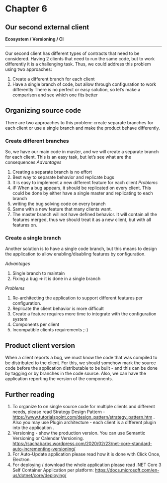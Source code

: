 # Chapter 6
## Our second external client
**Ecosystem / Versioning / CI**

-----
Our second client has different types of contracts that need to be considered. Having 2 clients that need to run the same code, but to work differently it is a challenging task. Thus, we could address this problem using two approaches:
1. Create a different branch for each client
2. Have a single branch of code, but allow through configuration to work differently
There is no perfect or easy solution, so let’s make a comparison and see which one fits better

## Organizing source code
There are two approaches to this problem: create separate branches for each client or use a single branch and make the product behave differently.

### Create different branches
So, we have our main code in master, and we will create a separate branch for each client. This is an easy task, but let’s see what are the consequences
*Advantages*
1. Creating a separate branch is no effort
1. Best way to separate behavior and replicate bugs
1. It is easy to implement a new different feature for each client
*Problems*
1. ~~IF~~  When a bug appears, it should be replicated on every client. This could be done by either 
have a single master and replicating to each branch
1. writing the bug solving code on every branch
1. Same with a new feature that many clients want.
1. The master branch will not have defined behavior. It will contain all the features merged, thus we should treat it as a new client, but with all features on.

### Create a single branch
Another solution is to have a single code branch, but this means to design the application to allow enabling/disabling features by configuration.

*Advantages*
1. Single branch to maintain
1. Fixing a bug => it is done in a single branch

*Problems*
1. Re-architecting the application to support different features per configuration.
1. Replicate the client behavior is more difficult
1. Create a feature requires more time to integrate with the configuration system
1. Components per client
1. Incompatible clients requirements ;-)


## Product client version
When a client reports a bug, we must know the code that was compiled to be distributed to the client. For this, we should somehow mark the source code before the application distributable to be built - and this can be done by tagging or by branches in the code source.
Also, we can have the application reporting the version of the components.


## Further reading

1.  To organize to on single source code for multiple clients and different needs, please read Strategy Design Pattern - https://www.tutorialspoint.com/design_pattern/strategy_pattern.htm . Also you may use Plugin architecture - each client is a different plugin into the application .
1.  Versioning - show the production version. You can use  Semantic Versioning or Calendar Versioning. https://sachabarbs.wordpress.com/2020/02/23/net-core-standard-auto-incrementing-versioning/
2.  For Auto-Update application please read how it is done with  Click Once, Electron.
3.  For deploying / download the whole application please read .NET Core 3 Self Container Application per platform: https://docs.microsoft.com/en-us/dotnet/core/deploying/
